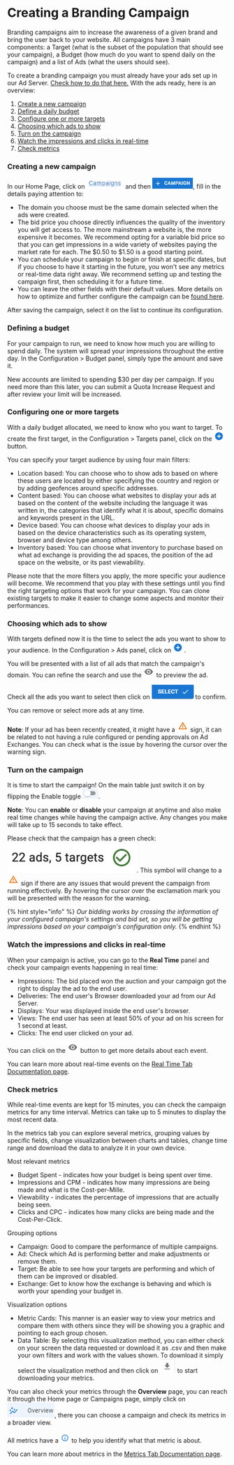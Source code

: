 # Creating a Branding Campaign

Branding campaigns aim to increase the awareness of a given brand and bring the user back to your website. All campaigns have 3 main components: a Target (what is the subset of the population that should see your campaign), a Budget (how much do you want to spend daily on the campaign) and a list of Ads (what the users should see).

To create a branding campaign you must already have your ads set up in our Ad Server. [Check how to do that here.](../product-documentation/ad-server/ads/) With the ads ready, here is an overview:

1. [Create a new campaign](branding.md#creating-a-new-campaign)
2. [Define a daily budget](branding.md#defining-a-budget)
3. [Configure one or more targets](branding.md#configuring-one-or-more-targets)
4. [Choosing which ads to show](branding.md#choosing-which-a-ds-to-show)
5. [Turn on the campaign](branding.md#turn-on-the-campaign)
6. [Watch the impressions and clicks in real-time](branding.md#watch-the-impressions-and-clicks-in-real-time)
7. [Check metrics](branding.md#check-metrics)

### Creating a new campaign

In our Home Page, click on <img src="../.gitbook/assets/image (2) (2).png" alt="Campaigns" data-size="line"> and then <img src="../.gitbook/assets/image (255).png" alt="" data-size="line">, fill in the details paying attention to:

* The domain you choose must be the same domain selected when the ads were created.
* The bid price you choose directly influences the quality of the inventory you will get access to. The more mainstream a website is, the more expensive it becomes. We recommend opting for a variable bid price so that you can get impressions in a wide variety of websites paying the market rate for each. The $0.50 to $1.50 is a good starting point.
* You can schedule your campaign to begin or finish at specific dates, but if you choose to have it starting in the future, you won't see any metrics or real-time data right away. We recommend setting up and testing the campaign first, then scheduling it for a future time.
* You can leave the other fields with their default values. More details on how to optimize and further configure the campaign can be [found here](../product-documentation/demand-side-platform-dsp/).

After saving the campaign, select it on the list to continue its configuration.

### Defining a budget

For your campaign to run, we need to know how much you are willing to spend daily. The system will spread your impressions throughout the entire day. In the Configuration > Budget panel, simply type the amount and save it.

New accounts are limited to spending $30 per day per campaign. If you need more than this later, you can submit a Quota Increase Request and after review your limit will be increased.

### Configuring one or more targets

With a daily budget allocated, we need to know who you want to target. To create the first target, in the Configuration > Targets panel, click on the <img src="../.gitbook/assets/image (5) (2) (1).png" alt="Create Target" data-size="line"> button.

You can specify your target audience by using four main filters:

* Location based: You can choose who to show ads to based on where these users are located by either specifying the country and region or by adding geofences around specific addresses.
* Content based: You can choose what websites to display your ads at based on the content of the website including the language it was written in, the categories that identify what it is about, specific domains and keywords present in the URL.
* Device based: You can choose what devices to display your ads in based on the device characteristics such as its operating system, browser and device type among others.
* Inventory based: You can choose what inventory to purchase based on what ad exchange is providing the ad spaces, the position of the ad space on the website, or its past viewability.

Please note that the more filters you apply, the more specific your audience will become. We recommend that you play with these settings until you find the right targeting options that work for your campaign. You can clone existing targets to make it easier to change some aspects and monitor their performances.

### Choosing which ads to show

With targets defined now it is the time to select the ads you want to show to your audience. In the Configuration > Ads panel, click on <img src="../.gitbook/assets/image (5) (2) (1).png" alt="Create Ad" data-size="line">.

You will be presented with a list of all ads that match the campaign's domain. You can refine the search and use the <img src="../.gitbook/assets/image (14) (2).png" alt="Preview" data-size="line"> to preview the ad.

Check all the ads you want to select then click on <img src="../.gitbook/assets/image (13) (2).png" alt="" data-size="line"> to confirm.

You can remove or select more ads at any time.

**Note**: If your ad has been recently created, it might have a <img src="../.gitbook/assets/image (16) (2).png" alt="Issue Sign" data-size="line"> sign, it can be related to not having a rule configured or pending approvals on Ad Exchanges. You can check what is the issue by hovering the cursor over the warning sign.

### Turn on the campaign

It is time to start the campaign! On the main table just switch it on by flipping the Enable toggle <img src="../.gitbook/assets/image (17) (2).png" alt="switch" data-size="line">.

**Note**: You can **enable** or **disable** your campaign at anytime and also make real time changes while having the campaign active. Any changes you make will take up to 15 seconds to take effect.

Please check that the campaign has a green check: <img src="../.gitbook/assets/image (48) (1).png" alt="" data-size="line">. This symbol will change to a <img src="../.gitbook/assets/image (16) (2).png" alt="Issue Sign" data-size="line"> sign if there are any issues that would prevent the campaign from running effectively. By hovering the cursor over the exclamation mark you will be presented with the reason for the warning.

{% hint style="info" %}
_Our bidding works by crossing the information of your configured campaign's settings and bid set, so you will be getting impressions based on your campaign's configuration only._
{% endhint %}

### Watch the impressions and clicks in real-time

When your campaign is active, you can go to the **Real Time** panel and check your campaign events happening in real time:

* Impressions: The bid placed won the auction and your campaign got the right to display the ad to the end user.
* Deliveries: The end user's Browser downloaded your ad from our Ad Server.
* Displays: Your was displayed inside the end user's browser.
* Views: The end user has seen at least 50% of your ad on his screen for 1 second at least.
* Clicks: The end user clicked on your ad.

You can click on the <img src="../.gitbook/assets/image (14) (2).png" alt="Preview" data-size="line"> button to get more details about each event.

You can learn more about real-time events on the [Real Time Tab Documentation page](../product-documentation/demand-side-platform-dsp/real-time-tab.md).

### Check metrics

While real-time events are kept for 15 minutes, you can check the campaign metrics for any time interval. Metrics can take up to 5 minutes to display the most recent data.

In the metrics tab you can explore several metrics, grouping values by specific fields, change visualization between charts and tables, change time range and download the data to analyze it in your own device.

Most relevant metrics

* Budget Spent - indicates how your budget is being spent over time.
* Impressions and CPM - indicates how many impressions are being made and what is the Cost-per-Mille.
* Viewability - indicates the percentage of impressions that are actually being seen.
* Clicks and CPC - indicates how many clicks are being made and the Cost-Per-Click.

Grouping options

* Campaign: Good to compare the performance of multiple campaigns.
* Ad: Check which Ad is performing better and make adjustments or remove them.
* Target: Be able to see how your targets are performing and which of them can be improved or disabled.
* Exchange: Get to know how the exchange is behaving and which is worth your spending your budget in.

Visualization options

* Metric Cards: This manner is an easier way to view your metrics and compare them with others since they will be showing you a graphic and pointing to each group chosen.
* Data Table: By selecting this visualization method, you can either check on your screen the data requested or download it as .csv and then make your own filters and work with the values shown. To download it simply select the visualization method and then click on <img src="../.gitbook/assets/image (18) (2).png" alt="" data-size="line"> to start downloading your metrics.

You can also check your metrics through the **Overview** page, you can reach it through the Home page or Campaigns page, simply click on <img src="../.gitbook/assets/image (20) (2) (1).png" alt="" data-size="line">, there you can choose a campaign and check its metrics in a broader view.

All metrics have a <img src="../.gitbook/assets/image (19) (2).png" alt="" data-size="line"> to help you identify what that metric is about.

You can learn more about metrics in the [Metrics Tab Documentation page](../product-documentation/demand-side-platform-dsp/metrics.md).
